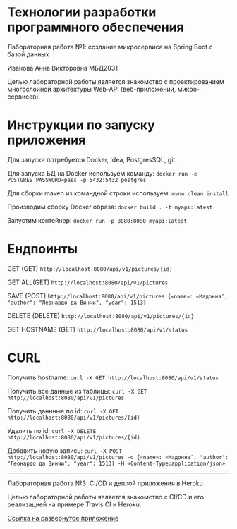 # Технологии разработки программного обеспечения
Лабораторная работа №1: создание микросервиса на Spring Boot с базой данных

Иванова Анна Викторовна МБД2031

Целью лабораторной работы является знакомство с проектированием многослойной архитектуры Web-API (веб-приложений, микро-сервисов).

# Инструкции по запуску приложения
Для запуска потребуется Docker, Idea, PostgresSQL, git.

Для запуска БД на Docker используем команду:
```docker run -e POSTGRES_PASSWORD=pass -p 5432:5432 postgres```


Для сборки maven из командной строки используем:
```mvnw clean install```

Производим сборку Docker образа:
```docker build . -t myapi:latest```

Запустим контейнер:
```docker run -p 8080:8080 myapi:latest```

# Ендпоинты
GET (GET) ```http://localhost:8080/api/v1/pictures/{id}```

GET ALL(GET) ```http://localhost:8080/api/v1/pictures```

SAVE (POST) ```http://localhost:8080/api/v1/pictures {«name»: «Мадонна″, "author": "Леонардо да Винчи", "year": 1513}```

DELETE (DELETE) ```http://localhost:8080/api/v1/pictures/{id}```

GET HOSTNAME (GET) ```http://localhost:8080/api/v1/status```


# CURL
Получить hostname:
```curl -X GET http://localhost:8080/api/v1/status```

Получить все данные из таблицы:
```curl -X GET http://localhost:8080/api/v1/pictures```

Получить даннные по id:
```curl -X GET http://localhost:8080/api/v1/pictures/{id}```

Удалить по id:
```curl -X DELETE http://localhost:8080/api/v1/pictures/{id}```

Добавить новую запись:
```curl -X POST http://localhost:8080/api/v1/pictures -d {«name»: «Мадонна″, "author": "Леонардо да Винчи", "year": 1513} -H «Content-Type:application/json»```


--------------------------------

Лабораторная работа №3: CI/CD и деплой приложения в Heroku

Целью лабораторной работы является знакомство с CI/CD и его реализацией на примере Travis CI и Heroku.

[Ссылка на развернутое приложение](https://mirabila.herokuapp.com/api/v1/status)
